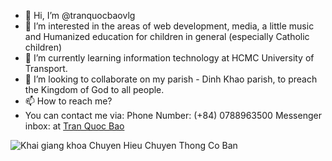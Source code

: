 - 👋 Hi, I’m @tranquocbaovlg
- 👀 I’m interested in the areas of web development, media, a little music and Humanized education for children in general (especially Catholic children)
- 🌱 I’m currently learning information technology at HCMC University of Transport. 
- 💞️ I’m looking to collaborate on my parish - Dinh Khao parish, to preach the Kingdom of God to all people.
- 📫 How to reach me?
- You can contact me via:
     Phone Number: (+84) 0788963500
     Messenger inbox: at [Tran Quoc Bao](https://m.me/micaetranquocbao)

![Khai giang khoa Chuyen Hieu Chuyen Thong Co Ban](https://1.bp.blogspot.com/-XFf554tCqdI/YAgHXdb2qsI/AAAAAAAAXsg/_62gJf6cEMwzHiWaa7Y5eulqiPTzCRnzACLcBGAsYHQ/s16000/20210113KhaiGiangChuyenHieuTruyenThongGabriel2_05.jpg)

